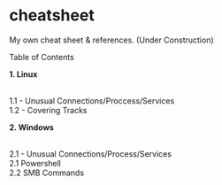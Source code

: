 # cheatsheet
My own cheat sheet & references. (Under Construction)

Table of Contents

<html>
<b>1.  Linux</b><p>
<br>  1.1 - Unusual Connections/Proccess/Services
  <br>1.2 - Covering Tracks<p>
<b>2.  Windows</b><p>
<br>  2.1 - Unusual Connections/Process/Services
<br>2.1 Powershell
<br>  2.2 SMB Commands
  
